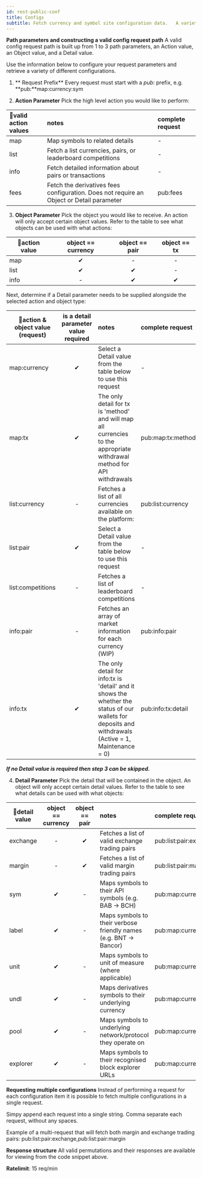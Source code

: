 ```yaml
---
id: rest-public-conf
title: Configs
subtitle: Fetch currency and symbol site configuration data.   A variety of types of config data can be fetched by constructing a path with an Action, Object, and conditionally a Detail value.   Multiple sets of parameters may be passed, in a single request, to fetch multiple parts of the sites currency and symbol configuration data.
---
```


**Path parameters and constructing a valid config request path**
A valid config request path is built up from 1 to 3 path parameters, an Action value, an Object value, and a Detail value.

Use the information below to configure your request parameters and retrieve a variety of different configurations.

1. ** Request Prefix**
Every request must start with a _pub:_ prefix, e.g. **pub:**map:currency:sym

2. **Action Parameter**
Pick the high level action you would like to perform:

|🔽valid action values| notes | complete request
|:--|:--|:--|
| map | Map symbols to related details| -
| list | Fetch a list currencies, pairs, or leaderboard competitions| -
| info | Fetch detailed information about pairs or transactions| -
| fees | Fetch the derivatives fees configuration. Does not require an Object or Detail parameter| pub:fees

3. **Object Parameter**
Pick the object you would like to receive.
An action will only accept certain object values.
Refer to the table to see what objects can be used with what actions:

🔽action value|object == currency  |object == pair |object == tx
|--|:--:|:--:|:--:|
|map	|✔ |- | -|
|list	        |✔ |✔| -|
|info	        |-  |✔ |✔|

Next, determine if a Detail parameter needs to be supplied alongside the selected action and object type:

🔽action & object value (request) |is a detail parameter value required|notes|complete request
|--|:--:|:--|:--|
|map:currency	|✔ | Select a Detail value from the table below to use this request| -
|map:tx	|✔ | The only detail for tx is 'method' and will map all currencies to the appropriate withdrawal method for API withdrawals| pub:map:tx:method
|list:currency	|-  | Fetches a list of all currencies available on the platform: | pub:list:currency
|list:pair	        |✔ | Select a Detail value from the table below to use this request| -
|list:competitions	        |- | Fetches a list of leaderboard competitions| -
|info:pair	        |-  |  Fetches an array of market information for each currency (WIP) | pub:info:pair
|info:tx	        |✔|  The only detail for info:tx is 'detail' and it shows the whether the status of our wallets for deposits and withdrawals (Active = 1, Maintenance = 0) | pub:info:tx:detail

***If no Detail value is required then step 3 can be skipped.***

4. **Detail Parameter**
Pick the detail that will be contained in the object.
An object will only accept certain detail values.
Refer to the table to see what details can be used with what objects:

🔽detail value | object == currency | object == pair | notes | complete request
|--|:--:|:--:|:--|:--|
|exchange	|-  |✔ | Fetches a list of valid exchange trading pairs |pub:list:pair:exchange
|margin		|-  |✔ | Fetches a list of valid margin trading pairs |pub:list:pair:margin
|sym		|✔  |- | Maps symbols to their API symbols (e.g. BAB -> BCH) | pub:map:currency:sym
|label		|✔  |- | Maps symbols to their verbose friendly names (e.g. BNT -> Bancor) | pub:map:currency:label
|unit		        |✔  |- | Maps symbols to unit of measure (where applicable) | pub:map:currency:unit
|undl		|✔  |- | Maps derivatives symbols to their underlying currency | pub:map:currency:undl
|pool		|✔  |- | Maps symbols to underlying network/protocol they operate on | pub:map:curreny:pool
|explorer	        |✔  |- | Maps symbols to their recognised block explorer URLs | pub:map:currency:explorer


**Requesting multiple configurations**
Instead of performing a request for each configuration item it is possible to fetch multiple configurations in a single request.

Simpy append each request into a single string.
Comma separate each request, without any spaces.

Example of a multi-request that will fetch both margin and exchange trading pairs:
pub:list:pair:exchange,pub:list:pair:margin

**Response structure**
All valid permutations and their responses are available for viewing from the code snippet above.

**Ratelimit**: 15 req/min
